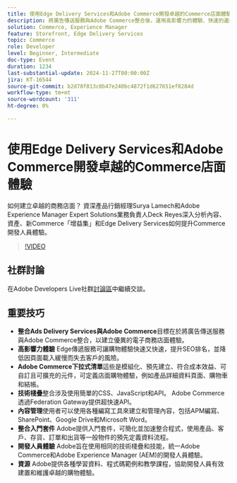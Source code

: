```yaml
---
title: 使用Edge Delivery Services和Adobe Commerce開發卓越的Commerce店面體驗
description: 將廣告傳送服務與Adobe Commerce整合後，運用高影響力的體驗、快速的邊緣傳送、可自訂的Adobe Commerce下拉式清單，以及統一的技術棧疊（可改善SEO）、更快的頁面載入速度以及順暢的開發人員體驗，強化電子商務店面。
solution: Commerce, Experience Manager
feature: Storefront, Edge Delivery Services
topic: Commerce
role: Developer
level: Beginner, Intermediate
doc-type: Event
duration: 1234
last-substantial-update: 2024-11-27T00:00:00Z
jira: KT-16544
source-git-commit: b2d78f813c0b47e240bc4872f1d627651ef8284d
workflow-type: tm+mt
source-wordcount: '311'
ht-degree: 0%

---
```



# 使用Edge Delivery Services和Adobe Commerce開發卓越的Commerce店面體驗

如何建立卓越的商務店面？ 資深產品行銷經理Surya Lamech和Adobe Experience Manager Expert Solutions業務負責人Deck Reyes深入分析內容、資產、新Commerce「增益集」和Edge Delivery Services如何提升Commerce開發人員體驗。

>[!VIDEO](https://video.tv.adobe.com/v/3439471/?learn=on&enablevpops)

## 社群討論

在Adobe Developers Live社群[討論區](https://adobe.ly/3Ccxkja)中繼續交談。

## 重要技巧

* **整合Ads Delivery Services與Adobe Commerce**&#x200B;目標在於將廣告傳送服務與Adobe Commerce整合，以建立優異的電子商務店面體驗。
* **高影響力體驗** Edge傳遞服務可讓購物體驗快速又快速，提升SEO排名，並降低因頁面載入緩慢而失去客戶的風險。
* **Adobe Commerce下拉式清單**&#x200B;這些是模組化、預先建立、符合成本效益、可自訂且可擴充的元件，可定義店面購物體驗，例如產品詳細資料頁面、購物車和結帳。
* **技術棧疊**&#x200B;整合涉及使用簡單的CSS、JavaScript和API。 Adobe Commerce透過Federation Gateway提供超快速API。
* **內容管理**&#x200B;使用者可以使用各種編寫工具來建立和管理內容，包括APM編寫、SharePoint、Google Drive和Microsoft Word。
* **整合入門套件** Adobe提供入門套件，可簡化並加速整合程式，使用產品、客戶、存貨、訂單和出貨等一般物件的預先定義資料流程。
* **開發人員體驗** Adobe旨在使用相同的技術棧疊和技能，統一Adobe Commerce和Adobe Experience Manager (AEM)的開發人員體驗。
* **資源** Adobe提供各種學習資料、程式碼範例和教學課程，協助開發人員有效建置和維護卓越的購物體驗。

